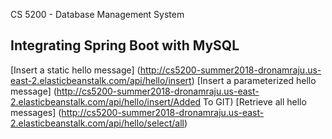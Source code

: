 
CS 5200 - Database Management System



## Integrating Spring Boot with MySQL

[Insert a static hello message] (http://cs5200-summer2018-dronamraju.us-east-2.elasticbeanstalk.com/api/hello/insert)
[Insert a parameterized hello message] (http://cs5200-summer2018-dronamraju.us-east-2.elasticbeanstalk.com/api/hello/insert/Added To GIT)
[Retrieve all hello messages] (http://cs5200-summer2018-dronamraju.us-east-2.elasticbeanstalk.com/api/hello/select/all)


